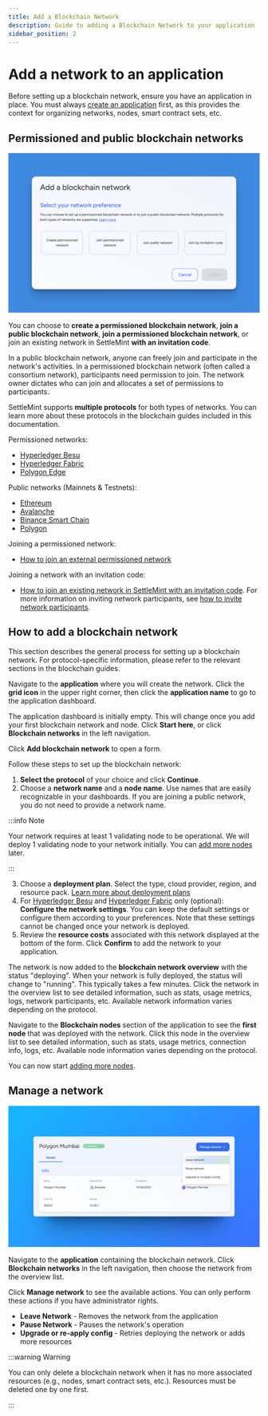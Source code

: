 ```yaml
---
title: Add a Blockchain Network
description: Guide to adding a Blockchain Network to your application
sidebar_position: 2
---
```


# Add a network to an application

Before setting up a blockchain network, ensure you have an application in place. You must always [create an application](0_create-an-application.md) first, as this provides the context for organizing networks, nodes, smart contract sets, etc.

## Permissioned and public blockchain networks

![Add A Blockchain Network](../../static/img/about-settlemint/add-network.png)

You can choose to **create a permissioned blockchain network**, **join a public blockchain network**, **join a permissioned blockchain network**, or join an existing network in SettleMint **with an invitation code**.

In a public blockchain network, anyone can freely join and participate in the network's activities. In a permissioned blockchain network (often called a consortium network), participants need permission to join. The network owner dictates who can join and allocates a set of permissions to participants.

SettleMint supports **multiple protocols** for both types of networks. You can learn more about these protocols in the blockchain guides included in this documentation.

Permissioned networks:

- [Hyperledger Besu](../blockchain-guides/1_Hyperledger-Besu/1_enterprise-ethereum-the-basics.md)
- [Hyperledger Fabric](../blockchain-guides/5_Hyperledger-Fabric/1_hyperledger-fabric-the-basics.md)
- [Polygon Edge](../blockchain-guides/6_Polygon-Edge/1_polygon-edge-the-basics.md)

Public networks (Mainnets & Testnets):

- [Ethereum](../blockchain-guides/0_Ethereum/1_ethereum-the-basics.md)
- [Avalanche](../blockchain-guides/2_Avalanche/1_avalanche-the-basics.md)
- [Binance Smart Chain](../blockchain-guides/3_Binance-Smart-Chain/1_binance-smart-chain-the-basics.md)
- [Polygon](../blockchain-guides/4_Polygon/1_polygon-the-basics.md)

Joining a permissioned network:

- [How to join an external permissioned network](../blockchain-guides/1_Hyperledger-Besu/9_enterprise-ethereum-connect-external-network.md)

Joining a network with an invitation code:

- [How to join an existing network in SettleMint with an invitation code](./4_join-a-network-by-invitation.md). For more information on inviting network participants, see [how to invite network participants](./3_invite-network-participants.md).

## How to add a blockchain network

This section describes the general process for setting up a blockchain network. For protocol-specific information, please refer to the relevant sections in the blockchain guides.

Navigate to the **application** where you will create the network. Click the **grid icon** in the upper right corner, then click the **application name** to go to the application dashboard.

The application dashboard is initially empty. This will change once you add your first blockchain network and node. Click **Start here**, or click **Blockchain networks** in the left navigation.

Click **Add blockchain network** to open a form.

Follow these steps to set up the blockchain network:

1. **Select the protocol** of your choice and click **Continue**.
2. Choose a **network name** and a **node name**. Use names that are easily recognizable in your dashboards. If you are joining a public network, you do not need to provide a network name.

:::info Note

Your network requires at least 1 validating node to be operational. We will deploy 1 validating node to your network initially. You can [add more nodes](2_add-a-node-to-a-network.md) later.

:::

3. Choose a **deployment plan**. Select the type, cloud provider, region, and resource pack. [Learn more about deployment plans](../launch-platform/managed-cloud-deployment/13_deployment-plans.md)
4. For [Hyperledger Besu](../blockchain-guides/1_Hyperledger-Besu/2_enterprise-ethereum-network-settings.md) and [Hyperledger Fabric](../blockchain-guides/5_Hyperledger-Fabric/2_hyperledger-fabric-network-settings.md) only (optional): **Configure the network settings**. You can keep the default settings or configure them according to your preferences. Note that these settings cannot be changed once your network is deployed.
5. Review the **resource costs** associated with this network displayed at the bottom of the form. Click **Confirm** to add the network to your application.

The network is now added to the **blockchain network overview** with the status "deploying". When your network is fully deployed, the status will change to "running". This typically takes a few minutes. Click the network in the overview list to see detailed information, such as stats, usage metrics, logs, network participants, etc. Available network information varies depending on the protocol.

Navigate to the **Blockchain nodes** section of the application to see the **first node** that was deployed with the network. Click this node in the overview list to see detailed information, such as stats, usage metrics, connection info, logs, etc. Available node information varies depending on the protocol.

You can now start [adding more nodes](2_add-a-node-to-a-network.md).

## Manage a network

![Manage Network](../../static/img/about-settlemint/manage-network.png)

Navigate to the **application** containing the blockchain network. Click **Blockchain networks** in the left navigation, then choose the network from the overview list.

Click **Manage network** to see the available actions. You can only perform these actions if you have administrator rights.

- **Leave Network** - Removes the network from the application
- **Pause Network** - Pauses the network's operation
- **Upgrade or re-apply config** - Retries deploying the network or adds more resources

:::warning Warning

You can only delete a blockchain network when it has no more associated resources (e.g., nodes, smart contract sets, etc.). Resources must be deleted one by one first.

:::
